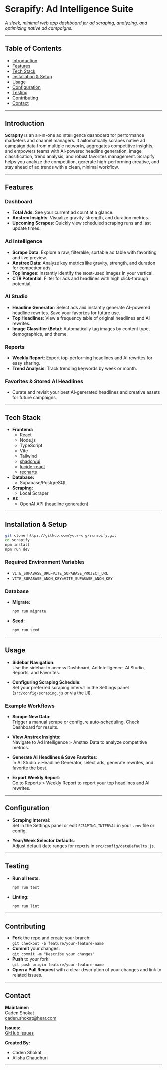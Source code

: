 # Scrapify: Ad Intelligence Suite  
*A sleek, minimal web app dashboard for ad scraping, analyzing, and optimizing native ad campaigns.*

---

## Table of Contents

- [Introduction](#introduction)
- [Features](#features)
- [Tech Stack](#tech-stack)
- [Installation & Setup](#installation--setup)
- [Usage](#usage)
- [Configuration](#configuration)
- [Testing](#testing)
- [Contributing](#contributing)
- [Contact](#contact)

---

## Introduction

**Scrapify** is an all-in-one ad intelligence dashboard for performance marketers and channel managers. It automatically scrapes native ad campaign data from multiple networks, aggregates competitive insights, and empowers teams with AI-powered headline generation, image classification, trend analysis, and robust favorites management. Scrapify helps you analyze the competition, generate high-performing creative, and stay ahead of ad trends with a clean, minimal workflow.

---

## Features

### Dashboard
- **Total Ads**: See your current ad count at a glance.
- **Anstrex Insights**: Visualize gravity, strength, and duration metrics.
- **Upcoming Scrapes**: Quickly view scheduled scraping runs and last update times.

### Ad Intelligence
- **Scrape Data**: Explore a raw, filterable, sortable ad table with favoriting and live preview.
- **Anstrex Data**: Analyze key metrics like gravity, strength, and duration for competitor ads.
- **Top Images**: Instantly identify the most-used images in your vertical.
- **CTR Potential**: Filter for ads and headlines with high click-through potential.

### AI Studio
- **Headline Generator**: Select ads and instantly generate AI-powered headline rewrites. Save your favorites for future use.
- **Top Headlines**: View a frequency table of original headlines and AI rewrites.
- **Image Classifier (Beta)**: Automatically tag images by content type, demographics, and theme.

### Reports
- **Weekly Report**: Export top-performing headlines and AI rewrites for easy sharing.
- **Trend Analysis**: Track trending keywords by week or month.

### Favorites & Stored AI Headlines
- Curate and revisit your best AI-generated headlines and creative assets for future campaigns.

---

## Tech Stack

- **Frontend:**  
  - React
  - Node.js
  - TypeScript
  - Vite
  - Tailwind
  - [shadcn/ui](https://ui.shadcn.com/)
  - [lucide-react](https://lucide.dev/)
  - [recharts](https://recharts.org/)
- **Database:**  
  - Supabase/PostgreSQL
- **Scraping:**  
  - Local Scraper
- **AI:**  
  - OpenAI API (headline generation)

---

## Installation & Setup

```bash
git clone https://github.com/your-org/scrapify.git
cd scrapify
npm install
npm run dev
```

### Required Environment Variables

- `VITE_SUPABASE_URL=VITE_SUPABASE_PROJECT_URL`
- `VITE_SUPABASE_ANON_KEY=VITE_SUPABASE_ANON_KEY`

### Database

- **Migrate:**  
  ```bash
  npm run migrate
  ```
- **Seed:**  
  ```bash
  npm run seed
  ```

---

## Usage

- **Sidebar Navigation**:  
  Use the sidebar to access Dashboard, Ad Intelligence, AI Studio, Reports, and Favorites.

- **Configuring Scraping Schedule**:  
  Set your preferred scraping interval in the Settings panel (`src/config/scraping.js` or via the UI).

### Example Workflows

- **Scrape New Data**:  
  Trigger a manual scrape or configure auto-scheduling. Check Dashboard for results.

- **View Anstrex Insights**:  
  Navigate to Ad Intelligence > Anstrex Data to analyze competitive metrics.

- **Generate AI Headlines & Save Favorites**:  
  In AI Studio > Headline Generator, select ads, generate rewrites, and favorite the best.

- **Export Weekly Report**:  
  Go to Reports > Weekly Report to export your top headlines and AI rewrites.

---

## Configuration

- **Scraping Interval**:  
  Set in the Settings panel or edit `SCRAPING_INTERVAL` in your `.env` file or config.

- **Year/Week Selector Defaults**:  
  Adjust default date ranges for reports in `src/config/dateDefaults.js`.

---

## Testing

- **Run all tests:**  
  ```bash
  npm run test
  ```
- **Linting:**  
  ```bash
  npm run lint
  ```

---

## Contributing

- **Fork** the repo and create your branch:  
  `git checkout -b feature/your-feature-name`
- **Commit** your changes:  
  `git commit -m "Describe your changes"`
- **Push** to your fork:  
  `git push origin feature/your-feature-name`
- **Open a Pull Request** with a clear description of your changes and link to related issues.

---

## Contact

**Maintainer:**  
Caden Shokat  
<caden.shokat@hear.com>

**Issues:**  
[GitHub Issues](https://github.com/your-org/scrapify/issues)


**Created By:**
- Caden Shokat
- Alisha Chaudhuri

---
